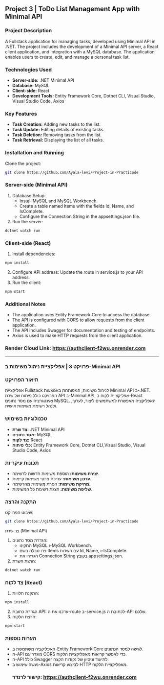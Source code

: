 ## Project 3 | ToDo List Management App with Minimal API
### Project Description
A Fullstack application for managing tasks, developed using Minimal API in .NET. The project includes the development of a Minimal API server, a React client application, and integration with a MySQL database. The application enables users to create, edit, and manage a personal task list.

### Technologies Used
- **Server-side:** .NET Minimal API
- **Database:** MySQL
- **Client-side:** React
- **Development Tools:** Entity Framework Core, Dotnet CLI, Visual Studio, Visual Studio Code, Axios
### Key Features
- **Task Creation:** Adding new tasks to the list.
- **Task Update:** Editing details of existing tasks.
- **Task Deletion:** Removing tasks from the list.
- **Task Retrieval:** Displaying the list of all tasks.
### Installation and Running
Clone the project:
```bash
git clone https://github.com/Ayala-levi/Project-in-Practicode
```
### Server-side (Minimal API)
1. Database Setup:
   - Install MySQL and MySQL Workbench.
   - Create a table named Items with the fields Id, Name, and IsComplete.
   - Configure the Connection String in the appsettings.json file.
2. Run the server:
```bash
dotnet watch run
```
### Client-side (React)
1. Install dependencies:
```bash
npm install
```
2. Configure API address:
Update the route in service.js to your API address.
3. Run the client:
```bash
npm start
```
### Additional Notes
- The application uses Entity Framework Core to access the database.
- The API is configured with CORS to allow requests from the client application.
- The API includes Swagger for documentation and testing of endpoints.
- Axios is used to make HTTP requests from the client application.
### Render Cloud Link: https://authclient-f2wu.onrender.com
---------------------------------------------------------------------------------------------------------------------------------------------------------------------------------------------------------------------



### פרויקט 3 | אפליקציית ניהול משימות ב-Minimal API
### תיאור הפרויקט
אפליקציית Fullstack לניהול משימות, המפותחת באמצעות Minimal API ב-.NET. הפרויקט כולל פיתוח של שרת API ב-Minimal API, אפליקציית לקוח ב-React ואינטגרציה עם מסד נתונים MySQL. האפליקציה מאפשרת למשתמשים ליצור, לערוך, ולנהל רשימת משימות אישית.

### טכנולוגיות בשימוש
- **צד שרת:** .NET Minimal API
- **מסד נתונים:** MySQL
- **צד לקוח:** React
- **כלי פיתוח:** Entity Framework Core, Dotnet CLI,Visual Studio, Visual Studio Code, Axios
### תכונות עיקריות
- **יצירת משימות:** הוספת משימות חדשות לרשימה.
- **עדכון משימות:** עריכת פרטי משימות קיימות.
- **מחיקת משימות:** הסרת משימות מהרשימה.
- **שליפת משימות:** הצגת רשימת כל המשימות.
### התקנה והרצה
שיבוט הפרויקט:
```bash
git clone https://github.com/Ayala-levi/Project-in-Practicode
```
צד שרת (Minimal API)
1. הגדרת מסד נתונים:
   - התקינו MySQL ו-MySQL Workbench.
   - צרו טבלה בשם Items עם השדות Id, Name, ו-IsComplete.
   - הגדירו את Connection String בקובץ appsettings.json.
2. הרצת השרת:
```bash
dotnet watch run
```
### צד לקוח (React)
1. התקנת תלויות:

```bash
npm install
```
2. הגדרת כתובת API:
  עדכנו את ה-route ב-service.js לכתובת ה-API שלכם.
4. הרצת הלקוח:

```bash
npm start
```

### הערות נוספות
* האפליקציה משתמשת ב-Entity Framework Core לגישה למסד הנתונים.
* ה-API מוגדר עם CORS כדי לאפשר קריאות מאפליקציית הלקוח.
* ה-API כולל Swagger לתיעוד וניסיון של נקודות הקצה.
* נעשה שימוש ב-Axios לביצוע קריאות HTTP מאפליקציית הלקוח.
  ### קישור לרנדר: https://authclient-f2wu.onrender.com

